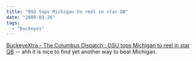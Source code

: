 ```yaml
---
title: "OSU tops Michigan to reel in star QB"
date: "2008-03-20"
tags: 
  - "buckeyes"
---
```


[BuckeyeXtra - The Columbus Dispatch : OSU tops Michigan to reel in star QB](http://www.dispatch.com/live/content/football/stories/2008/03/20/pryor_A1.ART_ART_03-20-08_A1_LM9MQQR.html?sid=101) -- ahh it is nice to find yet another way to beat Michigan.
